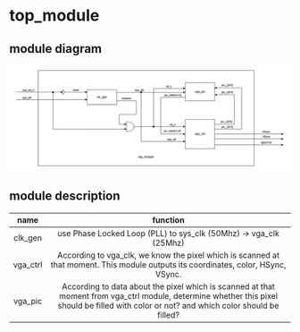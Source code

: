 # top_module

## module diagram

![top_module](https://github.com/KaihaoYuHW/Verilog_VGA/blob/main/doc/top_module.png)

## module description

|   name   |                           function                           |
| :------: | :----------------------------------------------------------: |
| clk_gen  | use Phase Locked Loop (PLL) to sys_clk (50Mhz) -> vga_clk (25Mhz) |
| vga_ctrl | According to vga_clk, we know the pixel which is scanned at that moment. This module outputs its coordinates, color, HSync, VSync. |
| vga_pic  | According to data about the pixel which is scanned at that moment from vga_ctrl module, determine whether this pixel should be filled with color or not? and which color should be filled? |

